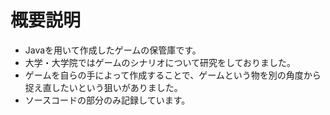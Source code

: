 <h1>概要説明</h1>
<ul>
  <li>Javaを用いて作成したゲームの保管庫です。</li>
  <li>大学・大学院ではゲームのシナリオについて研究をしておりました。</li>
  <li>ゲームを自らの手によって作成することで、ゲームという物を別の角度から捉え直したいという狙いがありました。</li>
  <li>ソースコードの部分のみ記録しています。</li>
</ul>
